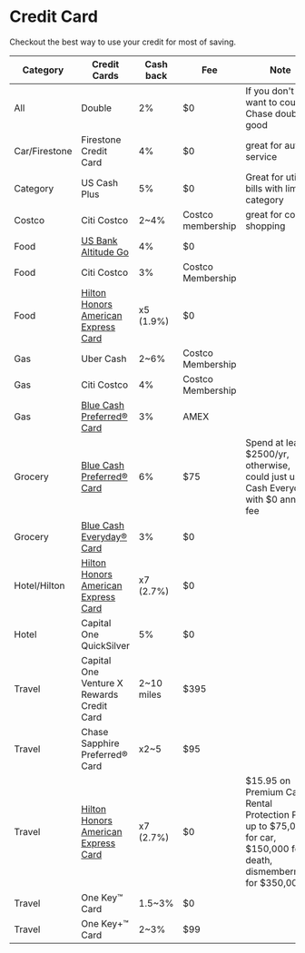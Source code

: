 # Credit Card

Checkout the best way to use your credit for most of saving.

| Category | Credit Cards | Cash back | Fee | Note |
| --- | --- | --- | --- | --- |
| All | Double | 2% | $0 | If you don't want to count, Chase double is good |
| Car/Firestone | Firestone Credit Card | 4% | $0 | great for auto service |
| Category | US Cash Plus | 5% | $0 | Great for utiliy bills with limited category |
| Costco | Citi Costco | 2~4% | Costco membership | great for costco shopping |
| Food | [US Bank Altitude Go](https://www.usbank.com/credit-cards/altitude-go-visa-signature-credit-card.html)| 4% | $0 | |
| Food | Citi Costco | 3% | Costco Membership | |
| Food | [Hilton Honors American Express Card](https://americanexpress.com/en-us/referral/hilton-honors?ref=WEIJILNcUj&xl=cp01) | x5 (1.9%) | $0 |
| Gas | Uber Cash | 2~6% | Costco Membership | |
| Gas | Citi Costco | 4% | Costco Membership | |
| Gas | [Blue Cash Preferred® Card](https://americanexpress.com/en-us/referral/blue-cash-preferred-credit-card?ref=WEIJILx4eI&xl=cp108t) | 3% | AMEX |
| Grocery | [Blue Cash Preferred® Card](https://americanexpress.com/en-us/referral/blue-cash-preferred-credit-card?ref=WEIJILx4eI&xl=cp108t) | 6% | $75 | Spend at least $2500/yr, otherwise, could just use Cash Everyday with $0 annual fee |
| Grocery | [Blue Cash Everyday® Card](https://www.americanexpress.com/us/credit-cards/card/blue-cash-everyday) | 3% | $0 | |
| Hotel/Hilton | [Hilton Honors American Express Card](https://americanexpress.com/en-us/referral/hilton-honors?ref=WEIJILNcUj&xl=cp01) | x7 (2.7%) | $0 | |
| Hotel | Capital One QuickSilver | 5% | $0 | |
| Travel | Capital One Venture X Rewards Credit Card | 2~10 miles | $395 | |
| Travel | Chase Sapphire Preferred® Card | x2~5 | $95 | |
| Travel | [Hilton Honors American Express Card](https://americanexpress.com/en-us/referral/hilton-honors?ref=WEIJILNcUj&xl=cp01) | x7 (2.7%) | $0 | $15.95 on Premium Car Rental Protection Plan up to $75,000 for car, $150,000 for death, dismemberment for $350,000 |
| Travel | One Key™ Card | 1.5~3% | $0 | |
| Travel | One Key+™ Card | 2~3% | $99 | |
